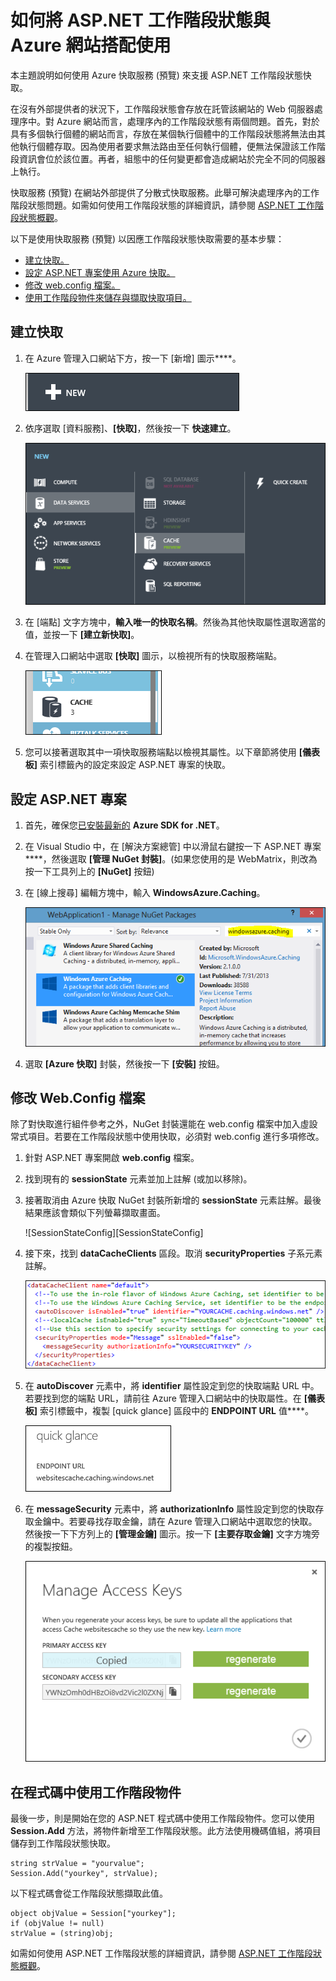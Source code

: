 <properties linkid="video-center-index" urlDisplayName="index" pageTitle="Video Center Index" metaKeywords="" description="" metaCanonical="" services="" documentationCenter="" title="How to Use ASP.NET Session State with Azure Web Sites" authors="jroth" solutions="" manager="" editor="" />

如何將 ASP.NET 工作階段狀態與 Azure 網站搭配使用
================================================

本主題說明如何使用 Azure 快取服務 (預覽) 來支援 ASP.NET 工作階段狀態快取。

在沒有外部提供者的狀況下，工作階段狀態會存放在託管該網站的 Web 伺服器處理序中。對 Azure 網站而言，處理序內的工作階段狀態有兩個問題。首先，對於具有多個執行個體的網站而言，存放在某個執行個體中的工作階段狀態將無法由其他執行個體存取。因為使用者要求無法路由至任何執行個體，便無法保證該工作階段資訊會位於該位置。再者，組態中的任何變更都會造成網站於完全不同的伺服器上執行。

快取服務 (預覽) 在網站外部提供了分散式快取服務。此舉可解決處理序內的工作階段狀態問題。如需如何使用工作階段狀態的詳細資訊，請參閱 [ASP.NET 工作階段狀態概觀](http://msdn.microsoft.com/zh-tw/library/ms178581.aspx)。

以下是使用快取服務 (預覽) 以因應工作階段狀態快取需要的基本步驟：

-   [建立快取。](#createcache)
-   [設定 ASP.NET 專案使用 Azure 快取。](#configureproject)
-   [修改 web.config 檔案。](#configurewebconfig)
-   [使用工作階段物件來儲存與擷取快取項目。](#usesessionobject)

建立快取
--------

1.  在 Azure 管理入口網站下方，按一下 [新增] 圖示****。

    ![新圖示](./media/web-sites-dotnet-session-state-caching/CacheScreenshot_NewButton.png)

2.  依序選取 [資料服務]、**[快取]**，然後按一下 **快速建立**。

    ![NewCacheDialog](./media/web-sites-dotnet-session-state-caching/CachingScreenshot_CreateOptions.png)

3.  在 [端點] 文字方塊中，**輸入唯一的快取名稱**。然後為其他快取屬性選取適當的值，並按一下 **[建立新快取]**。

4.  在管理入口網站中選取 **[快取]** 圖示，以檢視所有的快取服務端點。

    ![快取圖示](./media/web-sites-dotnet-session-state-caching/CachingScreenshot_CacheIcon.png)

5.  您可以接著選取其中一項快取服務端點以檢視其屬性。以下章節將使用 **[儀表板]** 索引標籤內的設定來設定 ASP.NET 專案的快取。

設定 ASP.NET 專案
-----------------

1.  首先，確保您[已安裝最新的](http://www.windowsazure.com/en-us/downloads/?sdk=net) **Azure SDK for .NET**。

2.  在 Visual Studio 中，在 [解決方案總管] 中以滑鼠右鍵按一下 ASP.NET 專案****，然後選取 **[管理 NuGet 封裝]**。(如果您使用的是 WebMatrix，則改為按一下工具列上的 **[NuGet]** 按鈕)

3.  在 [線上搜尋] 編輯方塊中，輸入 **WindowsAzure.Caching**。

    ![NuGet 對話方塊](./media/web-sites-dotnet-session-state-caching/CachingScreenshot_NuGet.png)

4.  選取 **[Azure 快取]** 封裝，然後按一下 **[安裝]** 按鈕。

修改 Web.Config 檔案
--------------------

除了對快取進行組件參考之外，NuGet 封裝還能在 web.config 檔案中加入虛設常式項目。若要在工作階段狀態中使用快取，必須對 web.config 進行多項修改。

1.  針對 ASP.NET 專案開啟 **web.config** 檔案。

2.  找到現有的 **sessionState** 元素並加上註解 (或加以移除)。

3.  接著取消由 Azure 快取 NuGet 封裝所新增的 **sessionState** 元素註解。最後結果應該會類似下列螢幕擷取畫面。

    ![SessionStateConfig][SessionStateConfig]

4.  接下來，找到 **dataCacheClients** 區段。取消 **securityProperties** 子系元素註解。

    ![快取組態](./media/web-sites-dotnet-session-state-caching/CachingScreenshot_CacheConfig.png)

5.  在 **autoDiscover** 元素中，將 **identifier** 屬性設定到您的快取端點 URL 中。若要找到您的端點 URL，請前往 Azure 管理入口網站中的快取屬性。在 **[儀表板]** 索引標籤中，複製 [quick glance] 區段中的 **ENDPOINT URL** 值****。

    ![端點 URL](./media/web-sites-dotnet-session-state-caching/CachingScreenshot_EndpointURL.png)

6.  在 **messageSecurity** 元素中，將 **authorizationInfo** 屬性設定到您的快取存取金鑰中。若要尋找存取金鑰，請在 Azure 管理入口網站中選取您的快取。然後按一下下方列上的 **[管理金鑰]** 圖示。按一下 **[主要存取金鑰]** 文字方塊旁的複製按鈕。

    ![ManageKeys](./media/web-sites-dotnet-session-state-caching/CachingScreenshot_ManageAccessKeys.png)

在程式碼中使用工作階段物件
--------------------------

最後一步，則是開始在您的 ASP.NET 程式碼中使用工作階段物件。您可以使用 **Session.Add** 方法，將物件新增至工作階段狀態。此方法使用機碼值組，將項目儲存到工作階段狀態快取。

    string strValue = "yourvalue";
    Session.Add("yourkey", strValue);

以下程式碼會從工作階段狀態擷取此值。

    object objValue = Session["yourkey"];
    if (objValue != null)
    strValue = (string)obj; 

如需如何使用 ASP.NET 工作階段狀態的詳細資訊，請參閱 [ASP.NET 工作階段狀態概觀](http://msdn.microsoft.com/zh-tw/library/ms178581.aspx)。

